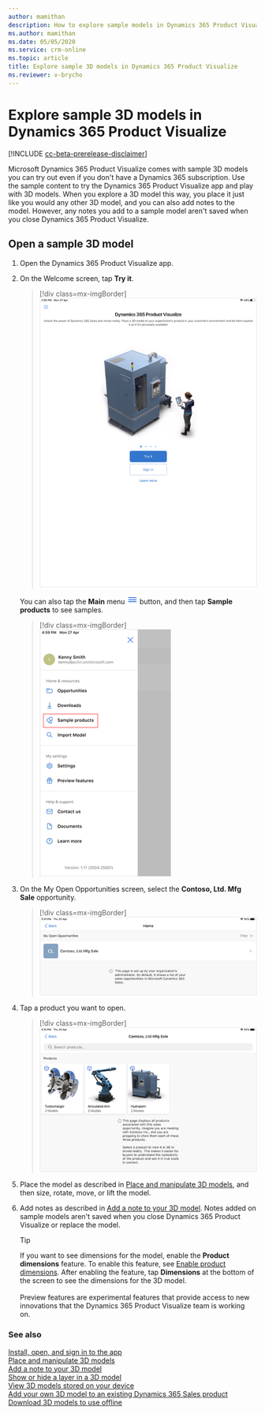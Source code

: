 ```yaml
---
author: mamithan
description: How to explore sample models in Dynamics 365 Product Visualize
ms.author: mamithan
ms.date: 05/05/2020
ms.service: crm-online
ms.topic: article
title: Explore sample 3D models in Dynamics 365 Product Visualize
ms.reviewer: v-brycho
---
```


# Explore sample 3D models in Dynamics 365 Product Visualize

[!INCLUDE [cc-beta-prerelease-disclaimer](../includes/cc-beta-prerelease-disclaimer.md)]

Microsoft Dynamics 365 Product Visualize comes with sample 3D models you can try out even if you don't have a Dynamics 365 subscription. Use the sample content to try the Dynamics 365 Product Visualize app and play with 3D models. When you explore a 3D model this way, you place it just like you would any other 3D model, and you can also add notes to the model. However, any notes you add to a sample model aren't saved when you close Dynamics 365 Product Visualize.

## Open a sample 3D model

1.	Open the Dynamics 365 Product Visualize app.

2.	On the Welcome screen, tap **Try it**.

     > [!div class=mx-imgBorder]
     > ![Welcome screen](media/welcome.png "Welcome screen")

     You can also tap the **Main** menu ![Main menu button](media/hamburger-icon.png "Main menu button") button, and then tap **Sample products** to see samples.
     
     > [!div class=mx-imgBorder]
     > ![Sample products menu item](media/sample-products-menu.png "Sample products menu item")
 
3. On the My Open Opportunities screen, select the **Contoso, Ltd. Mfg Sale** opportunity. 

     > [!div class=mx-imgBorder]
     > ![Sample opportunity](media/sample-opportunity.png "Sample opportunity")

4. Tap a product you want to open.

     > [!div class=mx-imgBorder]
     > ![Sample products](media/sample-products.png "Sample products")

5.	Place the model as described in [Place and manipulate 3D models](manipulate-models.md), and then size, rotate, move, or lift the model.

6.	Add notes as described in [Add a note to your 3D model](add-note.md). Notes added on sample models aren't saved when you close Dynamics 365 Product Visualize or replace the model.

    > [!TIP]
    > If you want to see dimensions for the model, enable the **Product dimensions** feature. To enable this feature, see [Enable product dimensions](product-dimensions.md). After enabling the feature, tap **Dimensions** at the bottom of the screen to see the dimensions for the 3D model.<br><br>Preview features are experimental features that provide access to new innovations that the Dynamics 365 Product Visualize team is working on.  

### See also

[Install, open, and sign in to the app](sign-in.md)<br>
[Place and manipulate 3D models](manipulate-models.md)<br>
[Add a note to your 3D model](add-note.md)<br>
[Show or hide a layer in a 3D model](layers.md)<br>
[View 3D models stored on your device](browse-models.md)<br>
[Add your own 3D model to an existing Dynamics 365 Sales product](add-model.md)<br>
[Download 3D models to use offline](download-models.md)


